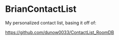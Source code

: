 # BrianContactList

My personalized contact list, basing it off of:

https://github.com/dunow0033/ContactList_RoomDB
